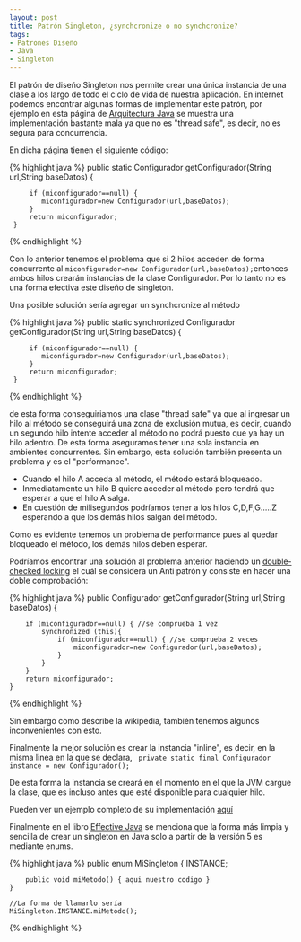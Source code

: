 ```yaml
---
layout: post
title: Patrón Singleton, ¿synchcronize o no synchcronize?
tags:
- Patrones Diseño
- Java
- Singleton
---
```


El patrón de diseño Singleton nos permite crear una única instancia de una clase a los largo de todo el ciclo de vida de nuestra aplicación. En internet podemos encontrar algunas formas de implementar este patrón, por ejemplo en esta página de [Arquitectura Java](http://www.arquitecturajava.com/ejemplo-de-java-singleton-patrones-classloaders/) se muestra una implementación bastante mala ya que no es "thread safe", es decir, no es segura para concurrencia.

En dicha página tienen el siguiente código:

{% highlight java %}
    public  static Configurador getConfigurador(String url,String baseDatos) {

         if (miconfigurador==null) {
            miconfigurador=new Configurador(url,baseDatos);
         }
         return miconfigurador;
     }
{% endhighlight %}

Con lo anterior tenemos el problema que si 2 hilos acceden de forma concurrente al ``miconfigurador=new Configurador(url,baseDatos);``entonces ambos hilos crearán instancias de la clase Configurador. Por lo tanto no es una forma efectiva este diseño de singleton.

Una posible solución sería agregar un synchcronize al método 

{% highlight java %}
    public  static synchronized Configurador getConfigurador(String url,String baseDatos) {

         if (miconfigurador==null) {
            miconfigurador=new Configurador(url,baseDatos);
         }
         return miconfigurador;
     }
{% endhighlight %}
  
  de esta forma conseguiriamos una clase "thread safe" ya que al ingresar un hilo al método se conseguirá una zona de exclusión mutua, es decir, cuando un segundo hilo intente acceder al método no podrá puesto que ya hay un hilo adentro. De esta forma aseguramos tener una sola instancia en ambientes concurrentes. Sin embargo, esta solución también presenta un problema y es el "performance".
  
  * Cuando el hilo A acceda al método, el método estará bloqueado.
  * Inmediatamente un hilo B quiere acceder al método pero tendrá que esperar a que el hilo A salga.
  * En cuestión de milisegundos podríamos tener a los hilos C,D,F,G.....Z esperando a que los demás hilos salgan del método.
  
  Como es evidente tenemos un problema de performance pues al quedar bloqueado el método, los demás hilos deben esperar.
  
  Podríamos encontrar una solución al problema anterior haciendo un [double-checked locking]("https://en.wikipedia.org/wiki/Double-checked_locking#Usage_in_Java) el cuál se considera un Anti patrón y consiste en hacer una doble comprobación:
  
  {% highlight java %}
      public  Configurador getConfigurador(String url,String baseDatos) {

        if (miconfigurador==null) { //se comprueba 1 vez
            synchronized (this){
                if (miconfigurador==null) { //se comprueba 2 veces
                    miconfigurador=new Configurador(url,baseDatos);
                }
            }
        }
        return miconfigurador;
    }
{% endhighlight %}

Sin embargo como describe la wikipedia, también tenemos algunos inconvenientes con esto.

Finalmente la mejor solución es crear la instancia "inline", es decir, en la misma linea en la que se declara,
`` private static final Configurador instance = new Configurador();``

De esta forma la instancia se creará en el momento en el que la JVM cargue la clase, que es incluso antes que esté disponible para cualquier hilo.

Pueden ver un ejemplo completo de su implementación [aquí](https://github.com/iluwatar/java-design-patterns/blob/master/singleton/src/main/java/com/iluwatar/singleton/IvoryTower.java)

Finalmente en el libro [Effective Java](http://www.amazon.com/Effective-Java-Edition-Joshua-Bloch/dp/0321356683) se menciona que la forma más limpia y sencilla de crear un singleton en Java solo a partir de la versión 5 es mediante enums.

{% highlight java %}
    public enum MiSingleton {
        INSTANCE;

        public void miMetodo() { aqui nuestro codigo }
    }
    
    //La forma de llamarlo sería
    MiSingleton.INSTANCE.miMetodo();
{% endhighlight %}

